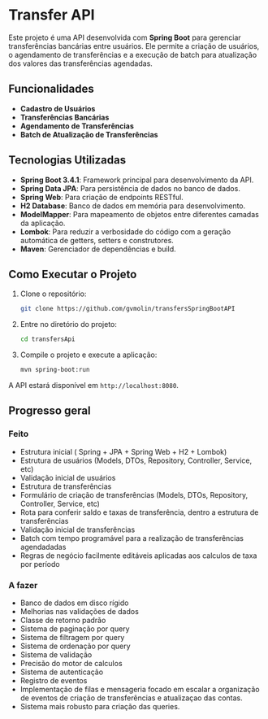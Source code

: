 # Transfer API

Este projeto é uma API desenvolvida com **Spring Boot** para gerenciar transferências bancárias entre usuários. Ele permite a criação de usuários, o agendamento de transferências e a execução de batch para atualização dos valores das transferências agendadas.

## Funcionalidades

- **Cadastro de Usuários**
- **Transferências Bancárias**
- **Agendamento de Transferências**
- **Batch de Atualização de Transferências**

## Tecnologias Utilizadas

- **Spring Boot 3.4.1**: Framework principal para desenvolvimento da API.
- **Spring Data JPA**: Para persistência de dados no banco de dados.
- **Spring Web**: Para criação de endpoints RESTful.
- **H2 Database**: Banco de dados em memória para desenvolvimento.
- **ModelMapper**: Para mapeamento de objetos entre diferentes camadas da aplicação.
- **Lombok**: Para reduzir a verbosidade do código com a geração automática de getters, setters e construtores.
- **Maven**: Gerenciador de dependências e build.

## Como Executar o Projeto

1. Clone o repositório:

   ```bash
   git clone https://github.com/gvmolin/transfersSpringBootAPI
   ```

2. Entre no diretório do projeto:

   ```bash
   cd transfersApi
   ```

3. Compile o projeto e execute a aplicação:

   ```bash
   mvn spring-boot:run
   ```

A API estará disponível em `http://localhost:8080`.

## Progresso geral

### Feito
- Estrutura inicial ( Spring + JPA + Spring Web + H2 + Lombok)
- Estrutura de usuários (Models, DTOs, Repository, Controller, Service, etc)
- Validação inicial de usuários
- Estrutura de transferências
- Formulário de criação de transferências (Models, DTOs, Repository, Controller, Service, etc)
- Rota para conferir saldo e taxas de transferência, dentro a estrutura de transferências
- Validação inicial de transferências
- Batch com tempo programável para a realização de transferências agendadadas
- Regras de negócio facilmente editáveis aplicadas aos calculos de taxa por período

### A fazer
- Banco de dados em disco rígido
- Melhorias nas validações de dados
- Classe de retorno padrão
- Sistema de paginação por query
- Sistema de filtragem por query
- Sistema de ordenação por query
- Sistema de validação
- Precisão do motor de calculos
- Sistema de autenticação
- Registro de eventos
- Implementação de filas e mensageria focado em escalar a organização de eventos de criação de transferências e atualizaçao das contas.
- Sistema mais robusto para criação das queries.
